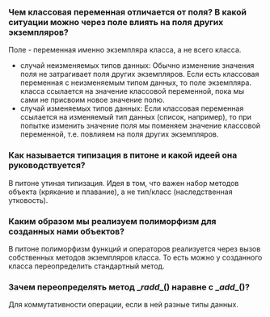 ### Чем классовая переменная отличается от поля? В какой ситуации можно через поле влиять на поля других экземпляров?
Поле - переменная именно экземпляра класса, а не всего класса.  
- случай неизменяемых типов данных: Обычно изменение значения поля не затрагивает поля других экземпляров. 
Если есть классовая переменная с неизменяемым типом данных, то поле экземпляра. 
класса ссылается на значение классовой переменной, пока мы сами не присвоим новое значение полю. 
- случай изменяемых типов данных: Если классовая переменная ссылается на изменяемый тип данных 
(список, например), то при попытке изменить значение поля мы поменяем значение классовой переменной, 
т.е. повлияем на поля других экземпляров.
### Как называется типизация в питоне и какой идеей она руководствуется?
В питоне утиная типизация. Идея в том, что важен набор методов объекта (крякание и плавание),
а не тип/класс (наследственная утковость).
### Каким образом мы реализуем полиморфизм для созданных нами объектов?
В питоне полиморфизм функций и операторов реализуется через вызов собственных методов экземпляров 
класса. То есть можно у созданного класса переопределить стандартный метод.
### Зачем переопределять метод \__radd__() наравне с \__add__()?
Для коммутативности операции, если в ней разные типы данных.